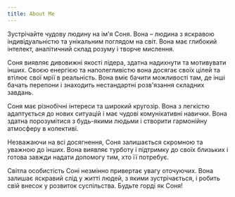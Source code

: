 ```yaml
---
title: About Me
---
```


Зустрічайте чудову людину на ім'я Соня. Вона – людина з яскравою індивідуальністю та унікальним поглядом на світ. Вона
має глибокий інтелект, аналітичний склад розуму і творче мислення.

Соня виявляє дивовижні якості лідера, здатна надихнути та мотивувати інших. Своєю енергією та наполегливістю вона
досягає своїх цілей та втілює свої мрії в реальність. Вона вміє бачити можливості там, де інші бачать перепони і
знаходить нестандартні розв'язання складних завдань.

Соня має різнобічні інтереси та широкий кругозір. Вона з легкістю адаптується до нових ситуацій і має чудові
комунікативні навички. Вона здатна порозумітися з будь-якими людьми і створити гармонійну атмосферу в колективі.

Незважаючи на всі досягнення, Соня залишається скромною та уважною до інших. Вона виявляє турботу і підтримку до своїх
близьких і готова завжди надати допомогу тим, хто її потребує.

Світла особистість Соні незмінно привертає увагу оточуючих. Вона залишає яскравий слід у житті людей, з якими
зустрічається, і робить свій внесок у розвиток суспільства. Будьте горді як Соня!
